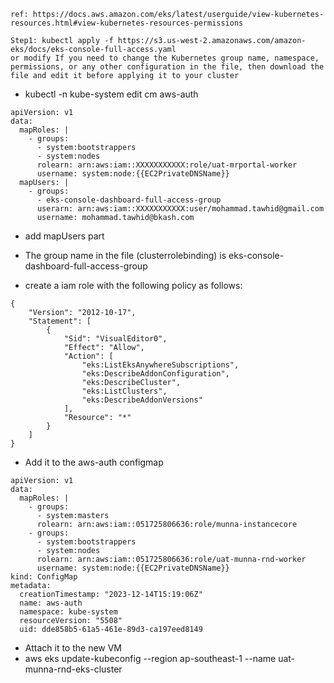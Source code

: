 ```
ref: https://docs.aws.amazon.com/eks/latest/userguide/view-kubernetes-resources.html#view-kubernetes-resources-permissions

Step1: kubectl apply -f https://s3.us-west-2.amazonaws.com/amazon-eks/docs/eks-console-full-access.yaml
or modify If you need to change the Kubernetes group name, namespace, permissions, or any other configuration in the file, then download the file and edit it before applying it to your cluster
```

* kubectl -n kube-system edit cm aws-auth
```
apiVersion: v1
data:
  mapRoles: |
    - groups:
      - system:bootstrappers
      - system:nodes
      rolearn: arn:aws:iam::XXXXXXXXXXX:role/uat-mrportal-worker
      username: system:node:{{EC2PrivateDNSName}}
  mapUsers: |
    - groups:
      - eks-console-dashboard-full-access-group
      userarn: arn:aws:iam::XXXXXXXXXXX:user/mohammad.tawhid@gmail.com
      username: mohammad.tawhid@bkash.com
```
* add mapUsers part
* The group name in the file (clusterrolebinding) is eks-console-dashboard-full-access-group




* create a iam role with the following policy as follows:
```
{
    "Version": "2012-10-17",
    "Statement": [
        {
            "Sid": "VisualEditor0",
            "Effect": "Allow",
            "Action": [
                "eks:ListEksAnywhereSubscriptions",
                "eks:DescribeAddonConfiguration",
                "eks:DescribeCluster",
                "eks:ListClusters",
                "eks:DescribeAddonVersions"
            ],
            "Resource": "*"
        }
    ]
}
```
* Add it to the aws-auth configmap
```
apiVersion: v1
data:
  mapRoles: |
    - groups:
      - system:masters
      rolearn: arn:aws:iam::051725806636:role/munna-instancecore
    - groups:
      - system:bootstrappers
      - system:nodes
      rolearn: arn:aws:iam::051725806636:role/uat-munna-rnd-worker
      username: system:node:{{EC2PrivateDNSName}}
kind: ConfigMap
metadata:
  creationTimestamp: "2023-12-14T15:19:06Z"
  name: aws-auth
  namespace: kube-system
  resourceVersion: "5508"
  uid: dde858b5-61a5-461e-89d3-ca197eed8149
```
* Attach it to the new VM
* aws eks update-kubeconfig --region ap-southeast-1 --name uat-munna-rnd-eks-cluster

